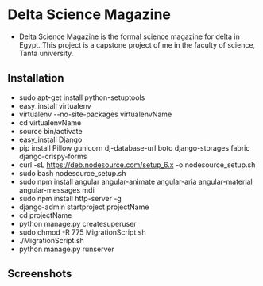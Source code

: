# Delta Science Magazine
  - Delta Science Magazine is the formal science magazine for delta in Egypt. This project is a capstone project of me in the faculty of science, Tanta university.
## Installation
  - sudo apt-get install python-setuptools
  - easy_install virtualenv
  - virtualenv --no-site-packages virtualenvName
  - cd virtualenvName
  - source bin/activate
  - easy_install Django
  - pip install Pillow gunicorn dj-database-url boto django-storages fabric django-crispy-forms
  - curl -sL https://deb.nodesource.com/setup_6.x -o nodesource_setup.sh
  - sudo bash nodesource_setup.sh
  - sudo npm install angular angular-animate angular-aria angular-material angular-messages mdi
  - sudo npm install http-server -g
  - django-admin startproject projectName
  - cd projectName
  - python manage.py createsuperuser
  - sudo chmod -R 775 MigrationScript.sh
  - ./MigrationScript.sh
  - python manage.py runserver
## Screenshots
